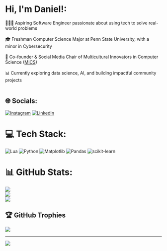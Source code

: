# Hi, I'm Daniel!:
👨🏽‍💻 Aspiring Software Engineer passionate about using tech to solve real-world problems <br/><br>🎓 Freshman Computer Science Major at Penn State University, with a minor in Cybersecurity <br/><br>🚀 Co-founder & Social Media Chair of Multicultural Innovators in Computer Science ([MICS](https://linktr.ee/micspsu)) <br/><br>📊 Currently exploring data science, AI, and building impactful community projects <br/><br>


## 🌐 Socials:
[![Instagram](https://img.shields.io/badge/Instagram-%23E4405F.svg?logo=Instagram&logoColor=white)](https://instagram.com/dannxtdoor_) [![LinkedIn](https://img.shields.io/badge/LinkedIn-%230077B5.svg?logo=linkedin&logoColor=white)](https://linkedin.com/in/DanielLadipo) 

# 💻 Tech Stack:
![Lua](https://img.shields.io/badge/lua-%232C2D72.svg?style=for-the-badge&logo=lua&logoColor=white) ![Python](https://img.shields.io/badge/python-3670A0?style=for-the-badge&logo=python&logoColor=ffdd54) ![Matplotlib](https://img.shields.io/badge/Matplotlib-%23ffffff.svg?style=for-the-badge&logo=Matplotlib&logoColor=black) ![Pandas](https://img.shields.io/badge/pandas-%23150458.svg?style=for-the-badge&logo=pandas&logoColor=white) ![scikit-learn](https://img.shields.io/badge/scikit--learn-%23F7931E.svg?style=for-the-badge&logo=scikit-learn&logoColor=white)
# 📊 GitHub Stats:
![](https://github-readme-stats.vercel.app/api?username=5k-dan&theme=neon&hide_border=true&include_all_commits=true&count_private=true)<br/>
![](https://github-readme-streak-stats.herokuapp.com/?user=5k-dan&theme=neon&hide_border=true)<br/>
![](https://github-readme-stats.vercel.app/api/top-langs/?username=5k-dan&theme=neon&hide_border=true&include_all_commits=true&count_private=true&layout=compact)

## 🏆 GitHub Trophies
![](https://github-profile-trophy.vercel.app/?username=5k-dan&theme=radical&no-frame=false&no-bg=false&margin-w=4)

---
[![](https://visitcount.itsvg.in/api?id=5k-dan&icon=0&color=0)](https://visitcount.itsvg.in)

<!-- Proudly created with GPRM ( https://gprm.itsvg.in ) -->
